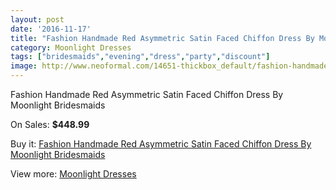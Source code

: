 ```yaml
---
layout: post
date: '2016-11-17'
title: "Fashion Handmade Red Asymmetric Satin Faced Chiffon Dress By Moonlight Bridesmaids"
category: Moonlight Dresses
tags: ["bridesmaids","evening","dress","party","discount"]
image: http://www.neoformal.com/14651-thickbox_default/fashion-handmade-red-asymmetric-satin-faced-chiffon-dress-by-moonlight-bridesmaids.jpg
---
```

Fashion Handmade Red Asymmetric Satin Faced Chiffon Dress By Moonlight Bridesmaids

On Sales: **$448.99**
<a href="https://www.neoformal.com/en/moonlight-dresses/5008-fashion-handmade-red-asymmetric-satin-faced-chiffon-dress-by-moonlight-bridesmaids.html"><amp-img layout="responsive" width="600" height="600" src="//www.neoformal.com/14651-thickbox_default/fashion-handmade-red-asymmetric-satin-faced-chiffon-dress-by-moonlight-bridesmaids.jpg" alt="Fashion Handmade Red Asymmetric Satin Faced Chiffon Dress By Moonlight Bridesmaids 0" /></a>
<a href="https://www.neoformal.com/en/moonlight-dresses/5008-fashion-handmade-red-asymmetric-satin-faced-chiffon-dress-by-moonlight-bridesmaids.html"><amp-img layout="responsive" width="600" height="600" src="//www.neoformal.com/14652-thickbox_default/fashion-handmade-red-asymmetric-satin-faced-chiffon-dress-by-moonlight-bridesmaids.jpg" alt="Fashion Handmade Red Asymmetric Satin Faced Chiffon Dress By Moonlight Bridesmaids 1" /></a>
<a href="https://www.neoformal.com/en/moonlight-dresses/5008-fashion-handmade-red-asymmetric-satin-faced-chiffon-dress-by-moonlight-bridesmaids.html"><amp-img layout="responsive" width="600" height="600" src="//www.neoformal.com/14653-thickbox_default/fashion-handmade-red-asymmetric-satin-faced-chiffon-dress-by-moonlight-bridesmaids.jpg" alt="Fashion Handmade Red Asymmetric Satin Faced Chiffon Dress By Moonlight Bridesmaids 2" /></a>

Buy it: [Fashion Handmade Red Asymmetric Satin Faced Chiffon Dress By Moonlight Bridesmaids](https://www.neoformal.com/en/moonlight-dresses/5008-fashion-handmade-red-asymmetric-satin-faced-chiffon-dress-by-moonlight-bridesmaids.html "Fashion Handmade Red Asymmetric Satin Faced Chiffon Dress By Moonlight Bridesmaids")

View more: [Moonlight Dresses](https://www.neoformal.com/en/60-moonlight-dresses "Moonlight Dresses")